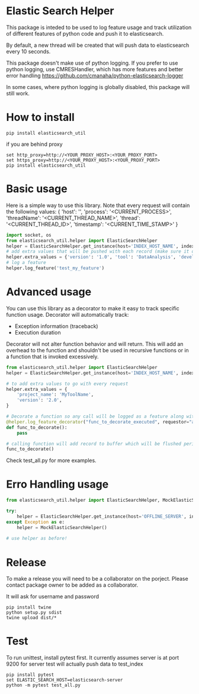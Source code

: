 # Elastic Search Helper
This package is inteded to be used to log feature usage and track utilization of different features of python code and push it to elasticsearch.

By default, a new thread will be created that will push data to elasticsearch every 10 seconds.

This package doesn't make use of python logging. If you prefer to use python logging, use CMRESHandler, which has more features and better error handling
https://github.com/cmanaha/python-elasticsearch-logger

In some cases, where python logging is globally disabled, this package will still work.

# How to install
```
pip install elasticsearch_util
```
if you are behind proxy

```
set http_proxy=http://<YOUR_PROXY_HOST>:<YOUR_PROXY_PORT>
set https_proxy=http://<YOUR_PROXY_HOST>:<YOUR_PROXY_PORT>
pip install elasticsearch_util
```

# Basic usage
Here is a simple way to use this library. Note that every request will contain the following values:
{
    'host': '<HOSTNAME>',
    'process': '<CURRENT_PROCESS>',
    'threadName': '<CURRENT_THREAD_NAME>',
    'thread': '<CURRENT_THREAD_ID>',
    'timestamp': '<CURRENT_TIME_STAMP>'
}

```python
import socket, os
from elasticsearch_util.helper import ElasticSearchHelper
helper = ElasticSearchHelper.get_instance(host='INDEX_HOST_NAME', index='test_index')
# add extra values that will be pushed with each record (make sure it doesn't conflict with default values, otherwise an exception will occur)
helper.extra_values = {'version': '1.0', 'tool': 'DataAnalysis', 'developer': 'gehad'} 
# log a feature
helper.log_feature('test_my_feature')
```

# Advanced usage
You can use this library as a decorator to make it easy to track specific function usage. Decorator will automatically track:
- Exception information (traceback)
- Execution duration

Decorator will not alter function behavior and will return. This will add an overhead to the function and shouldn't be used in recursive functions or in a function that is invoked excessively.

```python
from elasticsearch_util.helper import ElasticSearchHelper
helper = ElasticSearchHelper.get_instance(host='INDEX_HOST_NAME', index='test_index')

# to add extra values to go with every request
helper.extra_values = {
    'project_name': 'MyToolName',
    'version': '2.0',
}

# Decorate a function so any call will be logged as a feature along with meta data. Metadata keys cannot conflict with extra_values
@helper.log_feature_decorator("func_to_decorate_executed", requestor="asante")
def func_to_decorate():
    pass

# calling function will add record to buffer which will be flushed periodically if auto_flush is enabled
func_to_decorate()
```
Check test_all.py for more examples.
# Erro Handling usage
```python
from elasticsearch_util.helper import ElasticSearchHelper, MockElasticSearchHelper

try:
    helper = ElasticSearchHelper.get_instance(host='OFFLINE_SERVER', index='test_index')
except Exception as e:
    helper = MockElasticSearchHelper()
    
# use helper as before!
```

# Release
To make a release you will need to be a collaborator on the porject. Please contact package owner to be added as a collaborator.

It will ask for username and password
```
pip install twine
python setup.py sdist
twine upload dist/*
```

# Test
To run unittest, install pytest first. It currently assumes server is at port 9200 for server
test will actually push data to test_index
```
pip install pytest
set ELASTIC_SEARCH_HOST=elasticsearch-server
python -m pytest test_all.py

```
